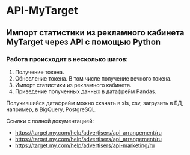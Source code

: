 # API-MyTarget
## Импорт статистики из рекламного кабинета MyTarget через API с помощью Python
### Работа происходит в несколько шагов:
1. Получение токена.
2. Обновление токена. В том числе получение вечного токена.
3. Импорт статистики из рекламного кабинета.
4. Приведение полученных данных в датафрейм Pandas.

Получившийся датафрейм можно скачать в xls, csv, загрузить в БД, например, в BigQuery, PostgreSQL.

Ссылки с полной документацией:
- https://target.my.com/help/advertisers/api_arrangement/ru
- https://target.my.com/help/advertisers/api_arrangement/ru
- https://target.my.com/help/advertisers/api-marketing/ru
